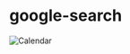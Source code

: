 # google-search
![Calendar](https://user-images.githubusercontent.com/65646841/167903198-cd4f9ea8-8ad3-4d67-8fc5-831a5478cd23.gif)
